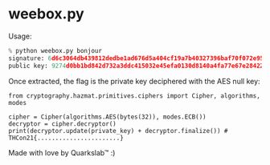 
# weebox.py

Usage:

```py
% python weebox.py bonjour
signature: 6d6c3064db439812dedbe1ad676d5a404cf19a7b40327396baf70f072e95797a37e394e59e8f323a5dd2e1fd1c58b181015c9ae01c822e1b08f811b0c90b59bb
public key: 9274d0bb1bd842d732a3ddc415032e45efa0130d8140a4fa77e67e284224968e
```

Once extracted, the flag is the private key deciphered with the AES null key:
```
from cryptography.hazmat.primitives.ciphers import Cipher, algorithms, modes

cipher = Cipher(algorithms.AES(bytes(32)), modes.ECB())
decryptor = cipher.decryptor()
print(decryptor.update(private_key) + decryptor.finalize()) # THCon21{.......................}
```

Made with love by Quarkslab™ :)
